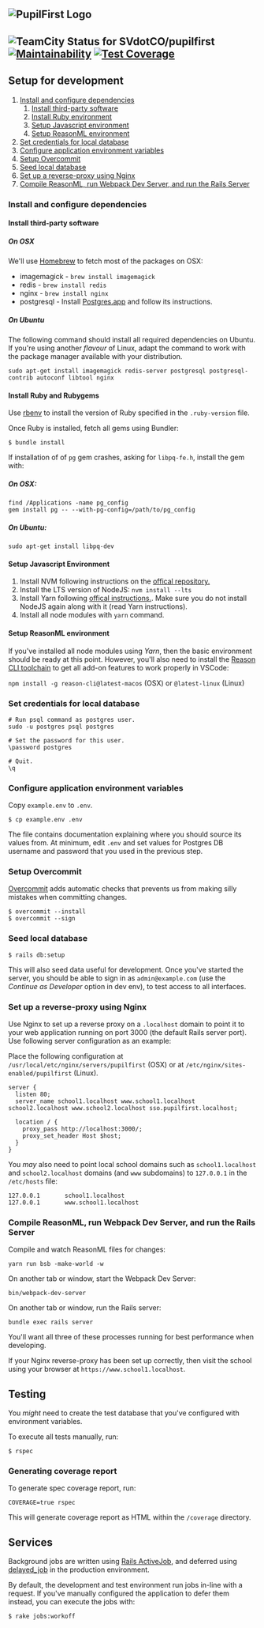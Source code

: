 ![PupilFirst Logo](https://s3.amazonaws.com/public-assets.sv.co/random/201908/pupilfirst-logo-300px.png)
---
![TeamCity Status for SVdotCO/pupilfirst](https://ci.sv.co/app/rest/builds/buildType:(id:PupilFirst_ContinuousIntegration)/statusIcon)
[![Maintainability](https://api.codeclimate.com/v1/badges/e1b6a2e1d15fba19e49e/maintainability)](https://codeclimate.com/repos/5d638348e7bd3c018b001e28/maintainability)
[![Test Coverage](https://api.codeclimate.com/v1/badges/e1b6a2e1d15fba19e49e/test_coverage)](https://codeclimate.com/repos/5d638348e7bd3c018b001e28/test_coverage)
---
## Setup for development

1. [Install and configure dependencies](#install-and-configure-dependencies)
    1. [Install third-party software](#install-third-party-software)
    2. [Install Ruby environment](#install-ruby-and-rubygems)
    3. [Setup Javascript environment](#setup-javascript-environment)
    4. [Setup ReasonML environment](#setup-reasonml-environment)
2. [Set credentials for local database](#set-credentials-for-local-database)
3. [Configure application environment variables](#configure-application-environment-variables)
4. [Setup Overcommit](#setup-overcommit)
5. [Seed local database](#seed-local-database)
6. [Set up a reverse-proxy using Nginx](#set-up-a-reverse-proxy-using-nginx)
7. [Compile ReasonML, run Webpack Dev Server, and run the Rails Server](#compile-reasonml-run-webpack-dev-server-and-run-the-rails-server)

### Install and configure dependencies

#### Install third-party software

##### On OSX

We'll use [Homebrew](https://brew.sh/) to fetch most of the packages on OSX:

  * imagemagick - `brew install imagemagick`
  * redis - `brew install redis`
  * nginx - `brew install nginx`
  * postgresql - Install [Postgres.app](http://postgresapp.com) and follow its instructions.

##### On Ubuntu

The following command should install all required dependencies on Ubuntu. If you're using another _flavour_ of Linux,
adapt the command to work with the package manager available with your distribution.

    sudo apt-get install imagemagick redis-server postgresql postgresql-contrib autoconf libtool nginx

#### Install Ruby and Rubygems

Use [rbenv](https://github.com/rbenv/rbenv) to install the version of Ruby specified in the `.ruby-version` file.

Once Ruby is installed, fetch all gems using Bundler:

    $ bundle install

If installation of of `pg` gem crashes, asking for `libpq-fe.h`, install the gem with:

##### On OSX:

    find /Applications -name pg_config
    gem install pg -- --with-pg-config=/path/to/pg_config

##### On Ubuntu:

    sudo apt-get install libpq-dev

#### Setup Javascript Environment

1. Install NVM following instructions on the [offical repository.](https://github.com/creationix/nvm)
2. Install the LTS version of NodeJS: `nvm install --lts`
3. Install Yarn following [offical instructions.](https://yarnpkg.com/en/docs/install). Make sure you do not install
   NodeJS again along with it (read Yarn instructions).
4. Install all node modules with `yarn` command.

#### Setup ReasonML environment

If you've installed all node modules using _Yarn_, then the basic environment should be ready at this point. However,
you'll also need to install the [Reason CLI toolchain](https://github.com/reasonml/reason-cli) to get all add-on
features to work properly in VSCode:

`npm install -g reason-cli@latest-macos` (OSX) or `@latest-linux` (Linux)

### Set credentials for local database

    # Run psql command as postgres user.
    sudo -u postgres psql postgres

    # Set the password for this user.
    \password postgres

    # Quit.
    \q

### Configure application environment variables

Copy `example.env` to `.env`.

    $ cp example.env .env

The file contains documentation explaining where you should source its values from. At minimum, edit `.env` and set
values for Postgres DB username and password that you used in the previous step.

### Setup Overcommit

[Overcommit](https://github.com/sds/overcommit) adds automatic checks that prevents us from making silly mistakes when
committing changes.

    $ overcommit --install
    $ overcommit --sign

### Seed local database

    $ rails db:setup

This will also seed data useful for development. Once you've started the server, you should be able to sign in as
`admin@example.com` (use the _Continue as Developer_ option in dev env), to test access to all interfaces.

### Set up a reverse-proxy using Nginx

Use Nginx to set up a reverse proxy on a `.localhost` domain to point it to your web application running on port 3000
(the default Rails server port). Use following server configuration as an example:

Place the following configuration at `/usr/local/etc/nginx/servers/pupilfirst` (OSX) or at
`/etc/nginx/sites-enabled/pupilfirst` (Linux).

    server {
      listen 80;
      server_name school1.localhost www.school1.localhost school2.localhost www.school2.localhost sso.pupilfirst.localhost;

      location / {
        proxy_pass http://localhost:3000/;
        proxy_set_header Host $host;
      }
    }

You _may_ also need to point local school domains such as `school1.localhost` and `school2.localhost` domains
(and `www` subdomains) to `127.0.0.1` in the `/etc/hosts` file:

    127.0.0.1       school1.localhost
    127.0.0.1       www.school1.localhost

### Compile ReasonML, run Webpack Dev Server, and run the Rails Server

Compile and watch ReasonML files for changes:

    yarn run bsb -make-world -w

On another tab or window, start the Webpack Dev Server:

    bin/webpack-dev-server

On another tab or window, run the Rails server:

    bundle exec rails server

You'll want all three of these processes running for best performance when developing.

If your Nginx reverse-proxy has been set up correctly, then visit the school using your browser at
`https://www.school1.localhost`.

## Testing

You _might_ need to create the test database that you've configured with environment variables.

To execute all tests manually, run:

    $ rspec

### Generating coverage report

To generate spec coverage report, run:

    COVERAGE=true rspec

This will generate coverage report as HTML within the `/coverage` directory.

## Services

Background jobs are written using [Rails ActiveJob](https://guides.rubyonrails.org/active_job_basics.html), and deferred
using [delayed_job](https://github.com/collectiveidea/delayed_job) in the production environment.

By default, the development and test environment run jobs in-line with a request. If you've manually configured the
application to defer them instead, you can execute the jobs with:

    $ rake jobs:workoff
